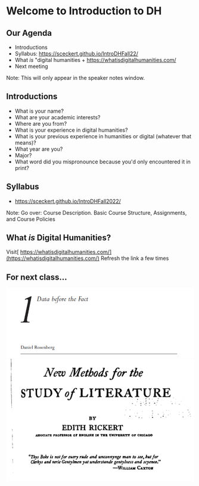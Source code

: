 # Welcome to Introduction to DH



## Our Agenda

- Introductions
- Syllabus: https://sceckert.github.io/IntroDHFall22/
- What *is* "digital humanities + https://whatisdigitalhumanities.com/
- Next meeting

Note: This will only appear in the speaker notes window.



## Introductions

- What is your name?
- What are your academic interests?
- Where are you from?
- What is your experience in digital humanities?
- What is your previous experience in humanities or digital (whatever that means)?
- What year are you?
- Major?
-  What word did you mispronounce because you'd only encountered it in print?



## Syllabus

- https://sceckert.github.io/IntroDHFall2022/

Note: Go over: Course Description. Basic Course Structure, Assignments, and Course Policies



## What *is* Digital Humanities?

Visit[ https://whatisdigitalhumanities.com/](https://whatisdigitalhumanities.com/) 
Refresh the link a few times



## For next class...

![image](../images/rosenberg.png)
![image](../images/rickert.png)
						
